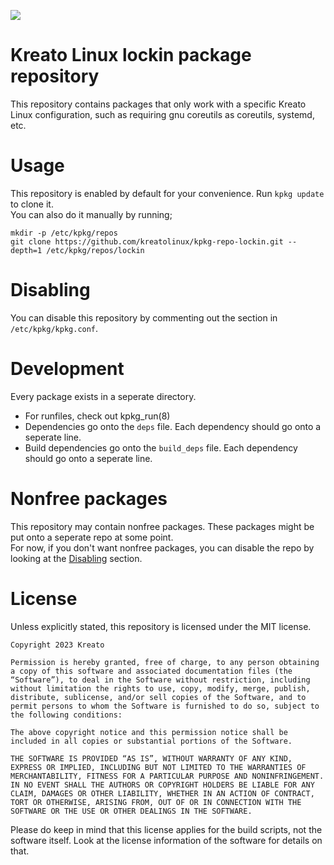 <p align="left">
<img src="https://github.com/kreatolinux/logo/blob/master/withtext.png"> 
</p>

# Kreato Linux lockin package repository
This repository contains packages that only work with a specific Kreato Linux configuration, such as requiring gnu coreutils as coreutils, systemd, etc.

# Usage
This repository is enabled by default for your convenience. Run `kpkg update` to clone it.\
You can also do it manually by running;
```
mkdir -p /etc/kpkg/repos
git clone https://github.com/kreatolinux/kpkg-repo-lockin.git --depth=1 /etc/kpkg/repos/lockin
```

# Disabling
You can disable this repository by commenting out the section in `/etc/kpkg/kpkg.conf`.

# Development
Every package exists in a seperate directory.

* For runfiles, check out kpkg_run(8)
* Dependencies go onto the `deps` file. Each dependency should go onto a seperate line.
* Build dependencies go onto the `build_deps` file. Each dependency should go onto a seperate line.

# Nonfree packages
This repository may contain nonfree packages. These packages might be put onto a seperate repo at some point.\
For now, if you don't want nonfree packages, you can disable the repo by looking at the [Disabling](README.md#Disabling) section.

# License
Unless explicitly stated, this repository is licensed under the MIT license.

```
Copyright 2023 Kreato

Permission is hereby granted, free of charge, to any person obtaining a copy of this software and associated documentation files (the “Software”), to deal in the Software without restriction, including without limitation the rights to use, copy, modify, merge, publish, distribute, sublicense, and/or sell copies of the Software, and to permit persons to whom the Software is furnished to do so, subject to the following conditions:

The above copyright notice and this permission notice shall be included in all copies or substantial portions of the Software.

THE SOFTWARE IS PROVIDED “AS IS”, WITHOUT WARRANTY OF ANY KIND, EXPRESS OR IMPLIED, INCLUDING BUT NOT LIMITED TO THE WARRANTIES OF MERCHANTABILITY, FITNESS FOR A PARTICULAR PURPOSE AND NONINFRINGEMENT. IN NO EVENT SHALL THE AUTHORS OR COPYRIGHT HOLDERS BE LIABLE FOR ANY CLAIM, DAMAGES OR OTHER LIABILITY, WHETHER IN AN ACTION OF CONTRACT, TORT OR OTHERWISE, ARISING FROM, OUT OF OR IN CONNECTION WITH THE SOFTWARE OR THE USE OR OTHER DEALINGS IN THE SOFTWARE.
```

Please do keep in mind that this license applies for the build scripts, not the software itself. Look at the license information of the software for details on that.
